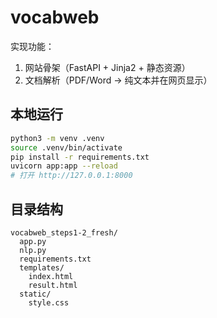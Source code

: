 # vocabweb

实现功能：
1) 网站骨架（FastAPI + Jinja2 + 静态资源）
2) 文档解析（PDF/Word → 纯文本并在网页显示）

## 本地运行
```bash
python3 -m venv .venv
source .venv/bin/activate
pip install -r requirements.txt
uvicorn app:app --reload
# 打开 http://127.0.0.1:8000
```

## 目录结构
```
vocabweb_steps1-2_fresh/
  app.py
  nlp.py
  requirements.txt
  templates/
    index.html
    result.html
  static/
    style.css
```
